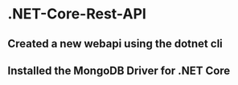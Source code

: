 # .NET-Core-Rest-API
## Created a new webapi using the dotnet cli
## Installed the MongoDB Driver for .NET Core
